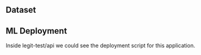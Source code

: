 ## Dataset

## ML Deployment
Inside legit-test/api we could see the deployment script for this application.
